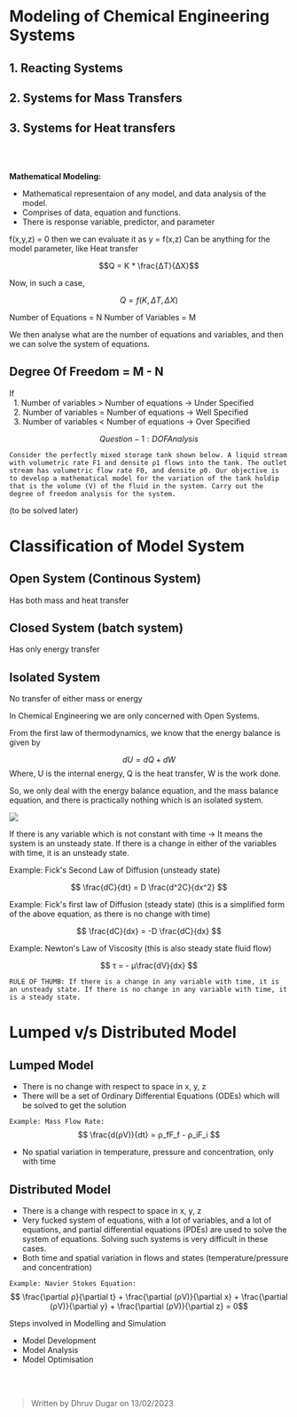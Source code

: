 # Modeling of Chemical Engineering Systems

## 1. Reacting Systems
## 2. Systems for Mass Transfers
## 3. Systems for Heat transfers
<br><br>

<strong>Mathematical Modeling:</strong> 
- Mathematical representaion of any model, and data analysis of the model.
- Comprises of data, equation and functions.
- There is response variable, predictor, and parameter


f(x,y,z) = 0 then we can evaluate it as y  = f(x,z)
Can be anything for the model parameter, like Heat transfer


$$Q = K * \frac{ΔT}{ΔX}$$

Now, in such a case, 

$$Q = f(K,ΔT,ΔX)$$

Number of Equations = N
Number of Variables = M

We then analyse what are the number of equations and variables, and then we can solve the system of equations.

## Degree Of Freedom = M - N

If <br>
&nbsp; 1. Number of variables > Number of equations -> Under Specified <br>
&nbsp; 2. Number of variables = Number of equations -> Well Specified <br>
&nbsp; 3. Number of variables < Number of equations -> Over Specified <br>

$$ Question - 1:  DOF Analysis$$


```Consider the perfectly mixed storage tank shown below. A liquid stream with volumetric rate F1 and densite ρ1 flows into the tank. The outlet stream has volumetric flow rate F0, and densite ρ0. Our objective is to develop a mathematical model for the variation of the tank holdip that is the volume (V) of the fluid in the system. Carry out the degree of freedom analysis for the system.```

(to be solved later)


# Classification of Model System

## Open System (Continous System)
 Has both mass and heat transfer

## Closed System (batch system)
Has only energy transfer
## Isolated System
No transfer of either mass or energy

In Chemical Engineering we are only concerned with Open Systems.

From the first law of thermodynamics, we know that the energy balance is given by

$$ dU = dQ + dW $$
Where, U is the internal energy, Q is the heat transfer, W is the work done.

So, we only deal with the energy balance equation, and the mass balance equation, and there is practically nothing which is an isolated system.


![](../Notes%20Assets/IMG_2658.jpeg)

If there is any variable which is not constant with time -> It means the system is an unsteady state. If there is a change in either of the variables with time, it is an unsteady state.

Example: Fick's Second Law of Diffusion (unsteady state)

$$ \frac{dC}{dt} = D \frac{d^2C}{dx^2} $$

Example: Fick's first law of Diffusion (steady state) 
(this is a simplified form of the above equation, as there is no change with time)

$$ \frac{dC}{dx} = -D \frac{dC}{dx} $$


Example: Newton's Law of Viscosity (this is also steady state fluid flow)

$$ τ = - μ\frac{dV}{dx} $$


` RULE OF THUMB: If there is a change in any variable with time, it is an unsteady state. If there is no change in any variable with time, it is a steady state. `


# Lumped v/s Distributed Model

## Lumped Model

 - There is no change with respect to space in x, y, z
- There will be a set of Ordinary Differential Equations (ODEs) which will be solved to get the solution


`Example: Mass Flow Rate: `
$$ \frac{d(ρV)}{dt} = ρ_fF_f - ρ_iF_i $$

- No spatial variation in temperature, pressure and concentration, only with time

## Distributed Model

- There is a change with respect to space in x, y, z
- Very fucked system of equations, with a lot of variables, and a lot of equations, and partial differential equations (PDEs) are used to solve the system of equations. Solving such systems is very difficult in these cases.
- Both time and spatial variation in flows and states (temperature/pressure and concentration)


` Example: Navier Stokes Equation: `
$$ \frac{\partial ρ}{\partial t} + \frac{\partial (ρV)}{\partial x}  + \frac{\partial (ρV)}{\partial y} + \frac{\partial (ρV)}{\partial z} = 0$$

Steps involved in Modelling and Simulation

- Model Development
- Model Analysis
- Model Optimisation

<br><br>

> Written by Dhruv Dugar on 13/02/2023